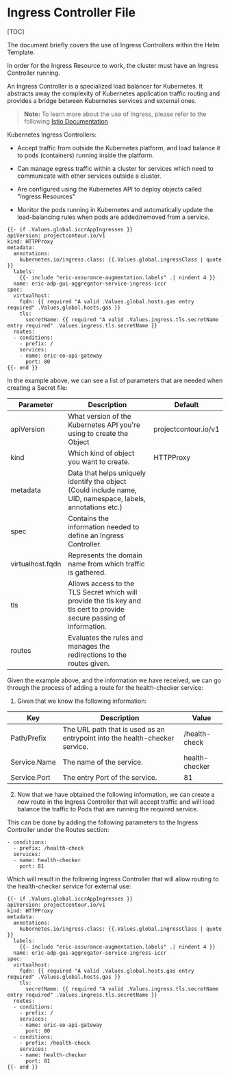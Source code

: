# Ingress Controller File

[TOC]


The document briefly covers the use of Ingress Controllers within the Helm Template.

In order for the Ingress Resource to work, the cluster must have an Ingress Controller running.

An Ingress Controller is a specialized load balancer for Kubernetes. It abstracts away the complexity of Kubernetes application traffic routing and provides a bridge between Kubernetes services and external ones.

> **Note:** To learn more about the use of Ingress, please refer to the following [Istio Documentation](https://kubernetes.io/docs/concepts/services-networking/ingress-controllers/)


Kubernetes Ingress Controllers:

- Accept traffic from outside the Kubernetes platform, and load balance it to pods (containers) running inside the platform.


- Can manage egress traffic within a cluster for services which need to communicate with other services outside a cluster.


- Are configured using the Kubernetes API to deploy objects called "Ingress Resources"


- Monitor the pods running in Kubernetes and automatically update the load-balancing rules when pods are added/removed from a service.



```
{{- if .Values.global.iccrAppIngresses }}
apiVersion: projectcontour.io/v1
kind: HTTPProxy
metadata:
  annotations:
    kubernetes.io/ingress.class: {{.Values.global.ingressClass | quote }}
  labels:
    {{- include "eric-assurance-augmentation.labels" .| nindent 4 }}
  name: eric-adp-gui-aggregator-service-ingress-iccr
spec:
  virtualhost:
    fqdn: {{ required "A valid .Values.global.hosts.gas entry required" .Values.global.hosts.gas }}
    tls:
      secretName: {{ required "A valid .Values.ingress.tls.secretName entry required" .Values.ingress.tls.secretName }}
  routes:
  - conditions:
    - prefix: /
    services:
    - name: eric-eo-api-gateway
      port: 80
{{- end }}
```


In the example above, we can see a list of parameters that are needed when creating a Secret file:

| Parameter        | Description                                                                                                           | Default              |
|------------------|-----------------------------------------------------------------------------------------------------------------------|----------------------|
| apiVersion       | What version of the Kubernetes API you're using to create the Object                                                  | projectcontour.io/v1 |
| kind             | Which kind of object you want to create.                                                                              | HTTPProxy            |
| metadata         | Data that helps uniquely identify the object (Could include name, UID, namespace, labels, annotations etc.)           |                      |
| spec             | Contains the information needed to define an Ingress Controller.                                                      |                      |
| virtualhost.fqdn | Represents the domain name from which traffic is gathered.                                                            |                      |
| tls              | Allows access to the TLS Secret which will provide the tls key and tls cert to provide secure passing of information. |                      |
| routes           | Evaluates the rules and manages the redirections to the routes given.                                                 |                      |



Given the example above, and the information we have received, we can go through the process of adding a route for the health-checker service:

1) Given that we know the following information:

| Key          | Description                                                                 | Value          |
|--------------|-----------------------------------------------------------------------------|----------------|
| Path/Prefix  | The URL path that is used as an entrypoint into the health-checker service. | /health-check  |
| Service.Name | The name of the service.                                                    | health-checker |
| Service.Port | The entry Port of the service.                                              | 81             |

2) Now that we have obtained the following information, we can create a new route in the Ingress Controller that will accept traffic and will load balance the traffic to Pods that are running the required service.

This can be done by adding the following parameters to the Ingress Controller under the Routes section:

```
- conditions:
  - prefix: /health-check
  services:
  - name: health-checker
    port: 81
```

Which will result in the following Ingress Controller that will allow routing to the health-checker service for external use:

```
{{- if .Values.global.iccrAppIngresses }}
apiVersion: projectcontour.io/v1
kind: HTTPProxy
metadata:
  annotations:
    kubernetes.io/ingress.class: {{.Values.global.ingressClass | quote }}
  labels:
    {{- include "eric-assurance-augmentation.labels" .| nindent 4 }}
  name: eric-adp-gui-aggregator-service-ingress-iccr
spec:
  virtualhost:
    fqdn: {{ required "A valid .Values.global.hosts.gas entry required" .Values.global.hosts.gas }}
    tls:
      secretName: {{ required "A valid .Values.ingress.tls.secretName entry required" .Values.ingress.tls.secretName }}
  routes:
  - conditions:
    - prefix: /
    services:
    - name: eric-eo-api-gateway
      port: 80
  - conditions:
    - prefix: /health-check
    services:
    - name: health-checker
      port: 81
{{- end }}
```